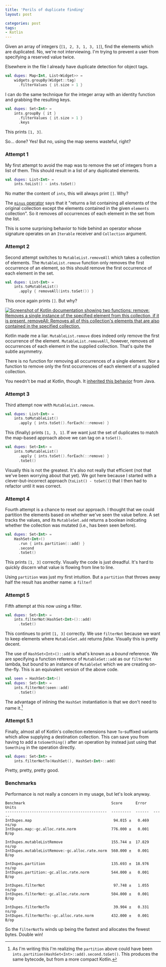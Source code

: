 ```yaml
---
title: 'Perils of duplicate finding'
layout: post

categories: post
tags:
- Kotlin
---
```


Given an array of integers (`[1, 2, 3, 1, 3, 1]`), find the elements which are duplicated.
No, we're not interviewing.
I'm trying to prevent a user from specifying a reserved value twice.

Elsewhere in the file I already have duplicate detection for object tags.

```kotlin
val dupes: Map<Int, List<Widget>> =
    widgets.groupBy(Widget::tag)
      .filterValues { it.size > 1 }
```

I can do the same technique for the integer array with an identity function and grabbing the resulting keys.

```kotlin
val dupes: Set<Int> =
    ints.groupBy { it }
      .filterValues { it.size > 1 }
      .keys
```

This prints `[1, 3]`.

So… done? Yes!
But no, using the map seems wasteful, right?

### Attempt 1

My first attempt to avoid the map was to remove the set of integers from a list of them.
This should result in a list of any duplicated elements.

```kotlin
val dupes: List<Int> =
    ints.toList() - ints.toSet()
```

No matter the content of `ints`, this will always print `[]`.
Why?

The [`minus` operator](https://kotlinlang.org/api/latest/jvm/stdlib/kotlin.collections/minus.html) says that it "returns a list containing all elements of the original collection except the elements contained in the given `elements` collection".
So it removes _all_ occurrences of each element in the set from the list.

This is some surprising behavior to hide behind an operator whose signature operates on an `Iterable` receiver and `Collection` argument.

### Attempt 2

Second attempt switches to `MutableList.removeAll` which takes a collection of elements.
The `MutableList.remove` function only removes the first occurrence of an element, so this should remove the first occurrence of each element in the set.

```kotlin
val dupes: List<Int> =
    ints.toMutableList()
      .apply { removeAll(ints.toSet()) }
```

This once again prints `[]`.
But why?

[![
Screenshot of Kotlin documentation showing two functions:
remove: Removes a single instance of the specified element from this collection, if it is present.
removeAll: Removes all of this collection's elements that are also contained in the specified collection.
](/static/post-image/kotlin-remove-removeAll.png)](/static/post-image/kotlin-remove-removeAll.png)

Kotlin made me a liar.
`MutableList.remove` does indeed only remove the first occurrence of the element.
`MutableList.removeAll`, however, removes _all_ occurrences of each element in the supplied collection.
That's quite the subtle asymmetry.

There is no function for removing all occurrences of a single element.
Nor a function to remove only the first occurrences of each element of a supplied collection.

You needn't be mad at Kotlin, though.
It [inherited this behavior](https://docs.oracle.com/en/java/javase/21/docs/api/java.base/java/util/Collection.html#removeAll(java.util.Collection)) from Java.

### Attempt 3

Third attempt now with `MutableList.remove`.

```kotlin
val dupes: List<Int> =
    ints.toMutableList()
      .apply { ints.toSet().forEach(::remove) }
```

This (finally) prints `[1, 3, 1]`.
If we want just the set of duplicates to match the map-based approach above we can tag on a `toSet()`.

```kotlin
val dupes: Set<Int> =
    ints.toMutableList()
      .apply { ints.toSet().forEach(::remove) }
      .toSet()
```

Visually this is not the greatest.
It's also not really that efficient (not that we've been worrying about that yet).
We got here because I started with a clever-but-incorrect approach (`toList() - toSet()`) that I then had to refactor until it was correct.

### Attempt 4

Fourth attempt is a chance to reset our approach.
I thought that we could partition the elements based on whether we've seen the value before.
A set tracks the values, and its `MutableSet.add` returns a boolean indicating whether the collection was mutated (i.e., has been seen before).

```kotlin
val dupes: Set<Int> =
    HashSet<Int>()
      .run { ints.partition(::add) }
      .second
      .toSet()
```

This prints `[1, 3]` correctly.
Visually the code is just dreadful.
It's hard to quickly discern what value is flowing from line to line.

Using `partition` was just my first intuition.
But a `partition` that throws away half the result has another name: a `filter`!

### Attempt 5

Fifth attempt at this now using a filter.

```kotlin
val dupes: Set<Int> =
    ints.filterNot(HashSet<Int>()::add)
      .toSet()
```

This continues to print `[1, 3]` correctly.
We use `filterNot` because we want to keep elements where `MutableSet.add` returns _false_.
Visually this is pretty decent.

The use of `HashSet<Int>()::add` is what's known as a _bound_ reference.
We are specifying a function reference of `MutableSet::add` as our `filterNot` lambda, but bound to an instance of `MutableSet` which we are creating on-the-fly.
This is an equivalent version of the above code.

```kotlin
val seen = HashSet<Int>()
val dupes: Set<Int> =
    ints.filterNot(seen::add)
      .toSet()
```

The advantage of inlining the `HashSet` instantiation is that we don't need to name it.[^1]

[^1]: As I'm writing this I'm realizing the `partition` above could have been `ints.partition(HashSet<Int>::add).second.toSet()`. This produces the same bytecode, but from a more compact Kotlin.

### Attempt 5.1

Finally, almost all of Kotlin's collection extensions have `To`-suffixed variants which allow supplying a destination collection.
This can save you from having to add a `toSomething()` after an operation by instead just using that `Something` in the operation directly.

```kotlin
val dupes: Set<Int> =
    ints.filterNotTo(HashSet(), HashSet<Int>::add)
```

Pretty, pretty, pretty good.

### Benchmarks

Performance is not really a concern in my usage, but let's look anyway.

```
Benchmark                                       Score      Error   Units
----------------------------------------------  ---------  ------  -----
IntDupes.map                                     94.015 ±   0.469  ns/op
IntDupes.map:·gc.alloc.rate.norm                776.000 ±   0.001   B/op

IntDupes.mutableListRemove                      155.744 ±  17.829  ns/op
IntDupes.mutableListRemove:·gc.alloc.rate.norm  560.000 ±   0.001   B/op

IntDupes.partition                              135.693 ±  18.976  ns/op
IntDupes.partition:·gc.alloc.rate.norm          544.000 ±   0.001   B/op

IntDupes.filterNot                               97.748 ±   1.055  ns/op
IntDupes.filterNot:·gc.alloc.rate.norm          504.000 ±   0.001   B/op

IntDupes.filterNotTo                             39.904 ±   0.331  ns/op
IntDupes.filterNotTo:·gc.alloc.rate.norm        432.000 ±   0.001   B/op
```

So the `filterNotTo` winds up being the fastest and allocates the fewest bytes.
Double win!
